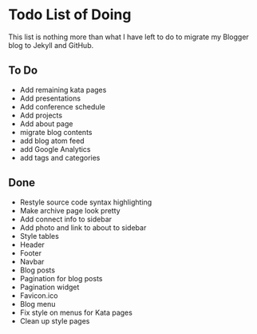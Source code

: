 # Todo List of Doing

This list is nothing more than what I have left to do to migrate my Blogger
blog to Jekyll and GitHub.

## To Do

  - Add remaining kata pages
  - Add presentations
  - Add conference schedule
  - Add projects
  - Add about page
  - migrate blog contents
  - add blog atom feed
  - add Google Analytics
  - add tags and categories

## Done

  - Restyle source code syntax highlighting
  - Make archive page look pretty
  - Add connect info to sidebar
  - Add photo and link to about to sidebar
  - Style tables
  - Header
  - Footer
  - Navbar
  - Blog posts
  - Pagination for blog posts
  - Pagination widget
  - Favicon.ico
  - Blog menu
  - Fix style on menus for Kata pages
  - Clean up style pages

